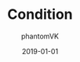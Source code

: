 ---
layout:     post
title:      "Condition"
subtitle:   ""
date:       2019-01-01
author:     "phantomVK"
header-img: "img/bg/post_bg.jpg"
catalog:    true
tags:
    - Java源码系列
---